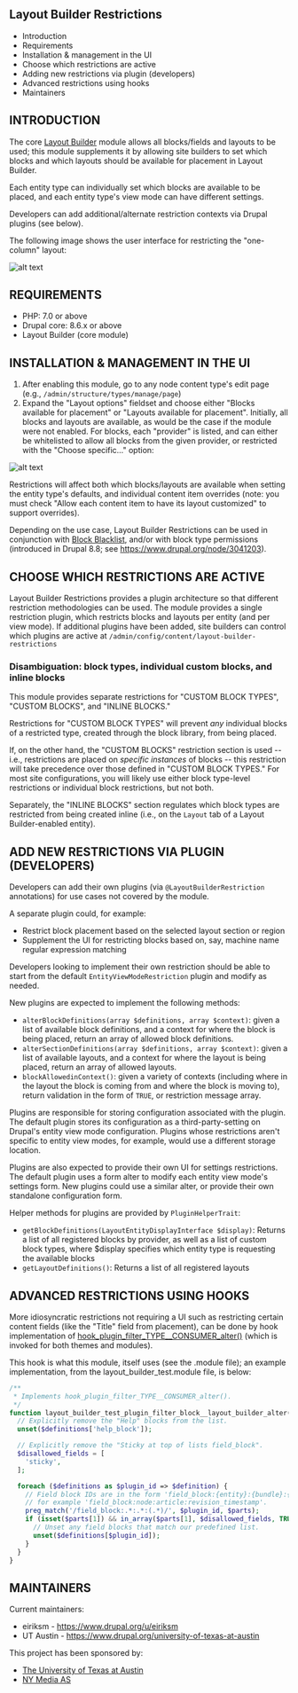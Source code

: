 Layout Builder Restrictions
---------------------------

* Introduction
* Requirements
* Installation & management in the UI
* Choose which restrictions are active
* Adding new restrictions via plugin (developers)
* Advanced restrictions using hooks
* Maintainers

INTRODUCTION
------------

The core [Layout Builder](https://www.drupal.org/project/ideas/issues/2884601) module allows all blocks/fields and layouts to
be used; this module supplements it by allowing site builders to set which
blocks and which layouts should be available for placement in Layout Builder.

Each entity type can individually set which blocks are available to be placed,
and each entity type's view mode can have different settings.

Developers can add additional/alternate restriction contexts via Drupal plugins
(see below).

The following image shows the user interface for restricting the "one-column"
layout:

![alt text](https://www.drupal.org/files/layout_builder_restrictions.gif "Restrict one-column layout with checkbox in UI")

REQUIREMENTS
------------

* PHP: 7.0 or above
* Drupal core: 8.6.x or above
* Layout Builder (core module)

INSTALLATION & MANAGEMENT IN THE UI
-----------------------------------

1. After enabling this module, go to any node content type's edit page
(e.g., `/admin/structure/types/manage/page`)
2. Expand the "Layout options" fieldset and choose either "Blocks available for
placement" or "Layouts available for placement". Initially, all blocks and
layouts are available, as would be the case if the module were not enabled.
For blocks, each "provider" is listed, and can either be whitelisted to allow
all blocks from the given provider, or restricted with the "Choose specific..."
option:

![alt text](https://www.drupal.org/files/issues/2018-06-05/layout_builder_restrictions_ui.png "Logo Title Text 1")

Restrictions will affect both which blocks/layouts are available when setting
the entity type's defaults, and individual content item overrides (note: you
must check "Allow each content item to have its layout customized" to support
overrides).

Depending on the use case, Layout Builder Restrictions can be used in conjunction with [Block Blacklist](https://drupal.org/project/block_blacklist), and/or with block type permissions (introduced in Drupal 8.8; see https://www.drupal.org/node/3041203).

CHOOSE WHICH RESTRICTIONS ARE ACTIVE
------------------------------------

Layout Builder Restrictions provides a plugin architecture so that different
restriction methodologies can be used. The module provides a single restriction
plugin, which restricts blocks and layouts per entity (and per view mode). If
additional plugins have been added, site builders can control which plugins are
active at `/admin/config/content/layout-builder-restrictions`

### Disambiguation: block types, individual custom blocks, and inline blocks
This module provides separate restrictions for "CUSTOM BLOCK TYPES", "CUSTOM BLOCKS", and "INLINE BLOCKS."

Restrictions for "CUSTOM BLOCK TYPES" will prevent *any* individual blocks of a restricted type, created through the block library, from being placed.

If, on the other hand, the "CUSTOM BLOCKS" restriction section is used -- i.e., restrictions are placed on *specific instances* of blocks -- this restriction will take precedence over those defined in "CUSTOM BLOCK TYPES." For most site configurations, you will likely use either block type-level restrictions or individual block restrictions, but not both.

Separately, the "INLINE BLOCKS" section regulates which block types are restricted from being created inline (i.e., on the `Layout` tab of a Layout Builder-enabled entity).

ADD NEW RESTRICTIONS VIA PLUGIN (DEVELOPERS)
--------------------------------------------

Developers can add their own plugins (via `@LayoutBuilderRestriction`
annotations) for use cases not covered by the module.

A separate plugin could, for example:

* Restrict block placement based on the selected layout section or region
* Supplement the UI for restricting blocks based on, say, machine name regular
 expression matching

Developers looking to implement their own restriction should be able to start
from the default `EntityViewModeRestriction` plugin and modify as needed.

New plugins are expected to implement the following methods:

* `alterBlockDefinitions(array $definitions, array $context)`: given a list of
 available block definitions, and a context for where the block is being placed,
 return an array of allowed block definitions.
* `alterSectionDefinitions(array $definitions, array $context)`: given a list
 of available layouts, and a context for where the layout is being placed,
 return an array of allowed layouts.
* `blockAllowedinContext()`: given a variety of contexts (including where in
 the layout the block is coming from and where the block is moving to),
 return validation in the form of `TRUE`, or restriction message array.

Plugins are responsible for storing configuration associated with the plugin.
The default plugin stores its configuration as a third-party-setting on
Drupal's entity view mode configuration. Plugins whose restrictions aren't
specific to entity view modes, for example, would use a different storage
location.

Plugins are also expected to provide their own UI for settings restrictions.
The default plugin uses a form alter to modify each entity view mode's settings
form. New plugins could use a similar alter, or provide their own standalone
configuration form.

Helper methods for plugins are provided by `PluginHelperTrait`:

* `getBlockDefinitions(LayoutEntityDisplayInterface $display)`: Returns a list
 of all registered blocks by provider, as well as a list of custom block types,
 where $display specifies which entity type is requesting the available blocks
* `getLayoutDefinitions()`: Returns a list of all registered layouts

ADVANCED RESTRICTIONS USING HOOKS
---------------------------------

More idiosyncratic restrictions not requiring a UI such as restricting certain
content fields (like the "Title" field from placement), can be done by hook
implementation of [hook_plugin_filter_TYPE__CONSUMER_alter()](https://api.drupal.org/api/drupal/core%21lib%21Drupal%21Core%21Plugin%21plugin.api.php/function/hook_plugin_filter_TYPE__CONSUMER_alter/8.6.x)
(which is invoked for both themes and modules).

This hook is what this module, itself uses (see the .module file); an example
implementation, from the layout_builder_test.module file, is below:

```php
/**
 * Implements hook_plugin_filter_TYPE__CONSUMER_alter().
 */
function layout_builder_test_plugin_filter_block__layout_builder_alter(array &$definitions) {
  // Explicitly remove the "Help" blocks from the list.
  unset($definitions['help_block']);

  // Explicitly remove the "Sticky at top of lists field_block".
  $disallowed_fields = [
    'sticky',
  ];

  foreach ($definitions as $plugin_id => $definition) {
    // Field block IDs are in the form 'field_block:{entity}:{bundle}:{name}',
    // for example 'field_block:node:article:revision_timestamp'.
    preg_match('/field_block:.*:.*:(.*)/', $plugin_id, $parts);
    if (isset($parts[1]) && in_array($parts[1], $disallowed_fields, TRUE)) {
      // Unset any field blocks that match our predefined list.
      unset($definitions[$plugin_id]);
    }
  }
}
```

MAINTAINERS
-----------

Current maintainers:

* eiriksm - https://www.drupal.org/u/eiriksm
* UT Austin - https://www.drupal.org/university-of-texas-at-austin

This project has been sponsored by:

* [The University of Texas at Austin](https://www.drupal.org/university-of-texas-at-austin)
* [NY Media AS](https://www.drupal.org/ny-media-as)
